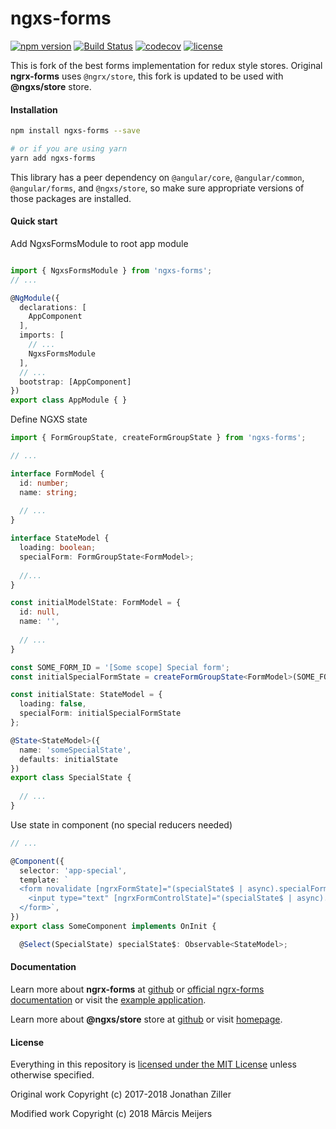 # ngxs-forms

[![npm version](https://badge.fury.io/js/ngxs-forms.svg)](https://www.npmjs.com/package/ngxs-forms)
[![Build Status](https://travis-ci.org/jaregu/ngxs-forms.svg?branch=master)](https://travis-ci.org/jaregu/ngxs-forms)
[![codecov](https://codecov.io/gh/jaregu/ngxs-forms/branch/master/graph/badge.svg)](https://codecov.io/gh/jaregu/ngxs-forms)
[![license](https://img.shields.io/badge/License-MIT-blue.svg)](LICENSE)
<!-- 
[![Docs](https://readthedocs.org/projects/ngrx-forms/badge/?version=master)](http://ngrx-forms.readthedocs.io/en/master/?badge=master)
 -->

This is fork of the best forms implementation for redux style stores. Original **ngrx-forms** uses `@ngrx/store`, this fork is updated to be used with **@ngxs/store** store.

#### Installation
```bash
npm install ngxs-forms --save

# or if you are using yarn
yarn add ngxs-forms
```

This library has a peer dependency on `@angular/core`, `@angular/common`, `@angular/forms`, and `@ngxs/store`, so make sure appropriate versions of those packages are installed.

#### Quick start

Add NgxsFormsModule to root app module
```typescript

import { NgxsFormsModule } from 'ngxs-forms';
// ...

@NgModule({
  declarations: [
    AppComponent
  ],
  imports: [
    // ...
    NgxsFormsModule
  ],
  // ...
  bootstrap: [AppComponent]
})
export class AppModule { }

```

Define NGXS state
```typescript
import { FormGroupState, createFormGroupState } from 'ngxs-forms';

// ...

interface FormModel {
  id: number;
  name: string;
  
  // ...
}

interface StateModel {
  loading: boolean;
  specialForm: FormGroupState<FormModel>;
  
  //...
}

const initialModelState: FormModel = {
  id: null,
  name: '',
  
  // ...
}

const SOME_FORM_ID = '[Some scope] Special form';
const initialSpecialFormState = createFormGroupState<FormModel>(SOME_FORM_ID, initialModelState);

const initialState: StateModel = {
  loading: false,
  specialForm: initialSpecialFormState
};

@State<StateModel>({
  name: 'someSpecialState',
  defaults: initialState
})
export class SpecialState {
  
  // ...
}
```

Use state in component (no special reducers needed)
```typescript
// ...

@Component({
  selector: 'app-special',
  template: `
  <form novalidate [ngrxFormState]="(specialState$ | async).specialForm">
    <input type="text" [ngrxFormControlState]="(specialState$ | async).specialForm.controls.name"></input>
  </form>`,
})
export class SomeComponent implements OnInit {

  @Select(SpecialState) specialState$: Observable<StateModel>;

```

#### Documentation
Learn more about **ngrx-forms** at [github](https://github.com/MrWolfZ/ngrx-forms)
or [official ngrx-forms documentation](http://ngrx-forms.readthedocs.io/en/master)
or visit the [example application](https://ngrx-forms-example-app-v2.herokuapp.com/).

Learn more about **@ngxs/store** store at [github](https://github.com/ngxs/store) or visit [homepage](http://ngxs.io).

#### License
Everything in this repository is [licensed under the MIT License](LICENSE) unless otherwise specified.

Original work Copyright (c) 2017-2018 Jonathan Ziller

Modified work Copyright (c) 2018 Mārcis Meijers
